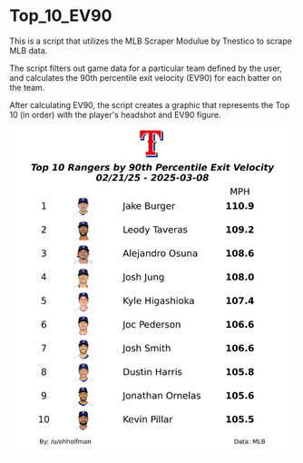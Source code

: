 # Top_10_EV90

This is a script that utilizes the MLB Scraper Modulue by Tnestico to scrape MLB data.

The script filters out game data for a particular team defined by the user, and calculates the 90th percentile 
exit velocity (EV90) for each batter on the team.

After calculating EV90, the script creates a graphic that represents the Top 10 (in order) with the player's headshot and EV90 figure.

![Top 10 Rangers EV90](https://github.com/CarsonHallford/Top_10_EV90/blob/main/Top_10_Rangers_EV90.png)